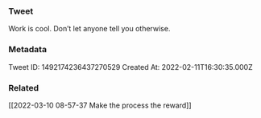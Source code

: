 ### Tweet
Work is cool. Don’t let anyone tell you otherwise.

### Metadata
Tweet ID: 1492174236437270529
Created At: 2022-02-11T16:30:35.000Z

### Related
[[2022-03-10 08-57-37 Make the process the reward]]
